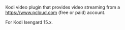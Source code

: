 Kodi video plugin that provides video streaming from a https://www.pcloud.com (free or paid) account.

For Kodi Isengard 15.x.
